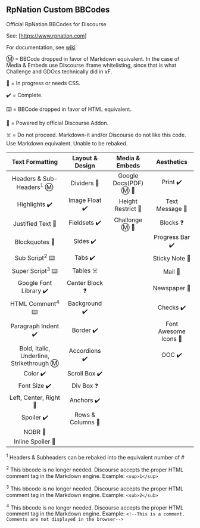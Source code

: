 ## RpNation Custom BBCodes

Official RpNation BBCodes for Discourse

See: [https://www.rpnation.com]

For documentation, see [wiki](https://github.com/Ghan04/discourse-rpn-bbcode/wiki)

Ⓜ️ = BBCode dropped in favor of Markdown equivalent. In the case of Media & Embeds use Discourse iframe whitelisting, since that is what Challenge and GDOcs technically did in xF.

🚧 = In progress or needs CSS.

✔️ = Complete.

⌨️ = BBCode dropped in favor of HTML equivalent.

🎉 = Powered by official Discourse Addon.

☠️ = Do not proceed. Markdown-it and/or Discourse do not like this code. Use Markdown equivalent. Unable to be rebaked.

|              Text Formatting              |  Layout & Design  |     Media & Embeds     |      Aesthetics       |
| :---------------------------------------: | :---------------: | :--------------------: | :-------------------: |
|   Headers & Sub-Headers<sup>1</sup> Ⓜ️    |    Dividers 🚧    | Google Docs(PDF) Ⓜ️ 🚧 |       Print ✔️        |
|               Highlights ✔️               |  Image Float ✔️   |   Height Restrict 🚧   |    Text Message 🚧    |
|             Justified Text 🚧             |   Fieldsets ✔️    |    Challonge Ⓜ️ 🚧     |       Blocks ❓       |
|              Blockquotes 🚧               |     Sides ✔️      |                        |    Progress Bar ✔️    |
|         Sub Script<sup>2</sup> ⌨️         |      Tabs ✔️      |                        |    Sticky Note 🚧     |
|        Super Script<sup>3</sup> ⌨️        |     Tables ☠️     |                        |        Mail 🚧        |
|          Google Font Library ✔️           |  Center Block ❓  |                        |     Newspaper 🚧      |
|        HTML Comment<sup>4</sup> ⌨️        |   Background ✔️   |                        |       Checks ✔️       |
|            Paragraph Indent ✔️            |     Border ✔️     |                        | Font Awesome Icons 🚧 |
| Bold, Italic, Underline, Strikethrough Ⓜ️ |   Accordions ✔️   |                        |        OOC ✔️         |
|                 Color ✔️                  |   Scroll Box ✔️   |                        |                       |
|               Font Size ✔️                |    Div Box ❓     |                        |                       |
|          Left, Center, Right 🚧           |    Anchors ✔️     |                        |                       |
|                Spoiler ✔️                 | Rows & Columns 🚧 |                        |                       |
|                  NOBR 🚧                  |                   |                        |                       |
|             Inline Spoiler 🚧             |                   |                        |                       |

<sup>1</sup> Headers & Subheaders can be rebaked into the equivalent number of #

<sup>2</sup> This bbcode is no longer needed. Discourse accepts the proper HTML comment tag in the Markdown engine. Example: `<sup>1</sup>`

<sup>3</sup> This bbcode is no longer needed. Discourse accepts the proper HTML comment tag in the Markdown engine. Example: `<sub>2</sub>`

<sup>4</sup> This bbcode is no longer needed. Discourse accepts the proper HTML comment tag in the Markdown engine. Example: `<!--This is a comment. Comments are not displayed in the browser-->`

